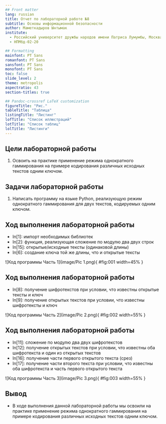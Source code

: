 ```yaml
---
## Front matter
lang: russian
title: Отчет по лабораторной работе №8
subtitle: Основы информационной безопасности
author: Маметкадыров Ынтымак
institute:
  - Российский университет дружбы народов имени Патриса Лумумбы, Москва, Россия
  - НПМбд-02-20

## Formatting
mainfont: PT Sans
romanfont: PT Sans
sansfont: PT Sans
monofont: PT Sans
toc: false
slide_level: 2
theme: metropolis
aspectratio: 43
section-titles: true

## Pandoc-crossref LaTeX customization
figureTitle: "Рис."
tableTitle: "Таблица"
listingTitle: "Листинг"
lofTitle: "Список иллюстраций"
lotTitle: "Список таблиц"
lolTitle: "Листинги"
---
```


## Цели лабораторной работы

1) Освоить на практике применение режима однократного гаммирования на примере кодирования различных исходных текстов одним ключом.

## Задачи лабораторной работы
1) Написать программу на языке Python, реализующую режим однократного гаммирования для двух текстов, кодируемых одним ключом.

## Ход выполнения лабораторной работы
- In[1]: импорт необходимых библиотек
- In[2]: функция, реализующая сложение по модулю два двух строк
- In[15]: открытые/исходные тексты (одинаковой длины)
- In[6]: создание ключа той же длины, что и открытые тексты

![Код программы Часть 1](image/Pic 1.png){ #fig:001 width=45% }

## Ход выполнения лабораторной работы
- In[8]: получение шифротекстов при условии, что известны открытые тексты и ключ
- In[9]: получение открытых текстов при условии, что известны шифротексты и ключ

![Код программы Часть 2](image/Pic 2.png){ #fig:002 width=55% }

## Ход выполнения лабораторной работы
- In[11]: сложение по модулю два двух шифротекстов
- In[12]: получение открытых текстов при условии, что известны оба шифротекста и один из открытых текстов
- In[16]: получение части первого открытого текста (срез)
- In[17]: получение части второго текста при условии, что известны оба шифротекста и часть первого открытого текста

![Код программы Часть 3](image/Pic 3.png){ #fig:003 width=55% }

## Вывод
- В ходе выполнения данной лабораторной работы мы освоили на практике применение режима однократного гаммирования на примере кодирования различных исходных текстов одним ключом.




